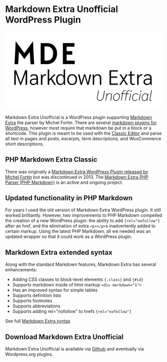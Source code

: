 # Markdown Extra Unofficial WordPress Plugin

![Markdown Extra Unofficial](https://github.com/jeffmcneill/markdown-extra/blob/main/markdown-extra-unofficial.png)

Markdown Extra Unofficial is a WordPress plugin supporting [Markdown Extra](https://michelf.ca/projects/php-markdown/extra/) the parser by Michel Fortin. There are several [markdown plugins for WordPress](https://wordpress.org/plugins/tags/markdown/), however most require that markdown be put in a block or a shortcode. This plugin is meant to be used with the [Classic Editor](https://wordpress.org/plugins/classic-editor/) and parse all text in pages and posts, excerpts, term descriptions, and WooCommerce short descriptions.

<!--more-->

## PHP Markdown Extra Classic

There was originally a [Markdown Extra WordPress Plugin released by Michel Fortin](https://michelf.ca/projects/php-markdown/classic/) but was discontinued in 2013. The [Markdown Extra PHP Parser (PHP Markdown)](https://github.com/michelf/php-markdown) is an active and ongoing project. 

## Updated functionality in PHP Markdown

For years I used the old version of Markdown Extra WordPress plugin. It still worked brilliantly. However, two improvements to PHP Markdown compelled the creation of a new WordPress plugin: the ability to add `{rel="nofollow"}` after an href, and the elimination of extra `<p></p>`s inadvertently added to certain markup. Using the latest PHP Markdown, all we needed was an updated wrapper so that it could work as a WordPress plugin.

## Markdown Extra extended syntax

Along with the standard Markdown features, Markdown Extra has several enhancements:

- Adding CSS classes to block-level elements `{.class}` and `{#id}`
- Supports markdown inside of html markup `<div markdown="1">`
- Has an improved syntax for simple tables
- Supports definition lists 
- Supports footnotes
- Supports abbreviations
- Supports adding rel="nofollow" to hrefs `{rel="nofollow"}`

See full [Markdown Extra syntax](https://michelf.ca/projects/php-markdown/extra/)

## Download Markdown Extra Unofficial

Markdown Extra Unofficial is available via [Github](https://github.com/jeffmcneill/markdown-extra/releases) and eventually via Wordpress.org plugins[]().
